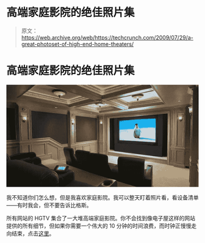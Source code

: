 # 高端家庭影院的绝佳照片集 

> 原文：<https://web.archive.org/web/https://techcrunch.com/2009/07/29/a-great-photoset-of-high-end-home-theaters/>

# 高端家庭影院的绝佳照片集

[![home_theater_lht04b_w6091](img/2cdf012a302488601ac2826019f3003d.png "home_theater_lht04b_w6091")](https://web.archive.org/web/20221006204108/https://beta.techcrunch.com/wp-content/uploads/2009/07/home_theater_lht04b_w6091.jpg)

我不知道你们怎么想，但是我喜欢家庭影院。我可以整天盯着照片看，看设备清单——有时我会，但不要告诉比格斯。

所有网站的 HGTV 集合了一大堆高端家庭影院。你不会找到像电子屋这样的网站提供的所有细节，但如果你需要一个伟大的 10 分钟的时间浪费，而时钟正慢慢走向结束，点击[这里](https://web.archive.org/web/20221006204108/http://www.hgtvpro.com/hpro/photo_template/article/0,3140,HPRO_28216_5944953_01,00.html)。